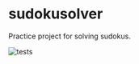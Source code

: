 # sudokusolver
Practice project for solving sudokus.

![tests](https://github.com/fvandersloot/sudokusolver/actions/workflows/tests.yml/badge.svg)
